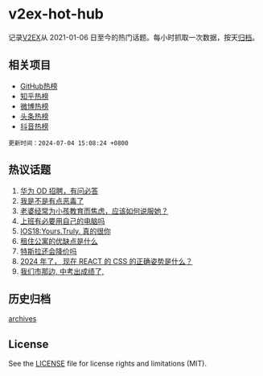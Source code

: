# v2ex-hot-hub

 记录[V2EX](https://www.v2ex.com/)从 2021-01-06 日至今的热门话题。每小时抓取一次数据，按天[归档](archives)。
 
 ## 相关项目

- [GitHub热榜](https://github.com/snaildev/github-hot-hub)
- [知乎热榜](https://github.com/snaildev/zhihu-hot-hub)
- [微博热榜](https://github.com/snaildev/weibo-hot-hub)
- [头条热榜](https://github.com/snaildev/toutiao-hot-hub)
- [抖音热榜](https://github.com/snaildev/douyin-hot-hub)


 `更新时间：2024-07-04 15:08:24 +0800`

## 热议话题

1. [华为 OD 招聘，有问必答](https://www.v2ex.com/t/1054605)
1. [我是不是有点恶毒了](https://www.v2ex.com/t/1054684)
1. [老婆经常为小孩教育而焦虑，应该如何说服她？](https://www.v2ex.com/t/1054586)
1. [上班有必要用自己的电脑吗](https://www.v2ex.com/t/1054698)
1. [IOS18:Yours.Truly. 真的很你](https://www.v2ex.com/t/1054591)
1. [租住公寓的优缺点是什么](https://www.v2ex.com/t/1054741)
1. [特斯拉还会降价吗](https://www.v2ex.com/t/1054789)
1. [2024 年了， 现在 REACT 的 CSS 的正确姿势是什么？](https://www.v2ex.com/t/1054680)
1. [我们市那边, 中考出成绩了,](https://www.v2ex.com/t/1054734)

## 历史归档

[archives](archives)

## License

See the [LICENSE](LICENSE) file for license rights and limitations (MIT).
